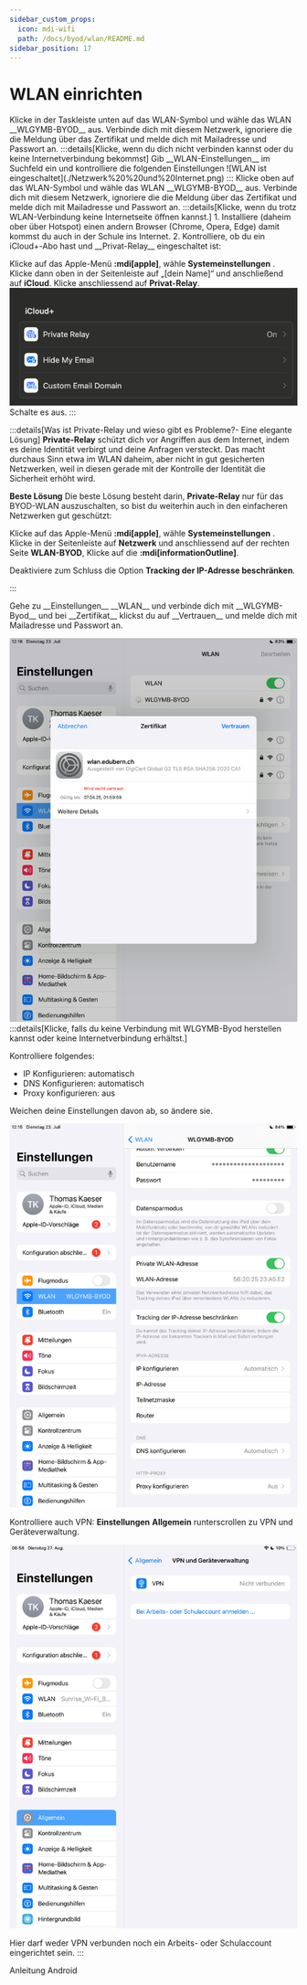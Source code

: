 ```yaml
---
sidebar_custom_props:
  icon: mdi-wifi
  path: /docs/byod/wlan/README.md
sidebar_position: 17
---
```


# WLAN einrichten

<Tabs>
  <TabItem value="win" label="Windows">
  Klicke in der Taskleiste unten auf das WLAN-Symbol und wähle das WLAN __WLGYMB-BYOD__ aus. Verbinde dich mit diesem Netzwerk, ignoriere die die Meldung über das Zertifikat und melde dich mit Mailadresse und Passwort an.
  :::details[Klicke, wenn du dich nicht verbinden kannst oder du keine Internetverbindung bekommst]
  Gib __WLAN-Einstellungen__ im Suchfeld ein und kontrolliere die folgenden Einstellungen
![WLAN ist eingeschaltet](./Netzwerk%20%20und%20Internet.png)
:::
  </TabItem>
  <TabItem value="osx" label="Mac OS">
Klicke oben auf das WLAN-Symbol und wähle das WLAN __WLGYMB-BYOD__ aus. Verbinde dich mit diesem Netzwerk, ignoriere die die Meldung über das Zertifikat und melde dich mit Mailadresse und Passwort an.  
:::details[Klicke, wenn du trotz WLAN-Verbindung keine Internetseite öffnen kannst.]
1. Installiere (daheim ober über Hotspot) einen andern Browser (Chrome, Opera, Edge) damit kommst du auch in der Schule ins Internet.
2. Kontrolliere, ob du ein iCloud+-Abo hast und __Privat-Relay__ eingeschaltet ist:

Klicke auf das Apple-Menü __:mdi[apple]__, wähle __Systemeinstellungen__ . Klicke dann oben in der Seitenleiste auf „[dein Name]“ und anschließend auf __iCloud__. Klicke anschliessend auf __Privat-Relay__.
![](macprivaterelay.png)
Schalte es aus.
:::

:::details[Was ist Private-Relay und wieso gibt es Probleme?- Eine elegante Lösung]
**Private-Relay** 
schützt dich vor Angriffen aus dem Internet, indem es deine Identität verbirgt und deine Anfragen versteckt. Das macht durchaus Sinn etwa im WLAN daheim, aber nicht in gut gesicherten Netzwerken, weil in diesen gerade mit der Kontrolle der Identität die Sicherheit erhöht wird.

**Beste Lösung**
Die beste Lösung besteht darin, __Private-Relay__ nur für das BYOD-WLAN auszuschalten, so bist du weiterhin auch in den einfacheren Netzwerken gut geschützt:

Klicke auf das Apple-Menü __:mdi[apple]__, wähle __Systemeinstellungen__ . Klicke in der Seitenleiste auf __Netzwerk__ und anschliessend auf der rechten Seite __WLAN-BYOD__, Klicke auf die __:mdi[informationOutline]__.

Deaktiviere zum Schluss die Option __Tracking der IP-Adresse beschränken__.

:::
</TabItem>

  <TabItem value="ios" label="iOS">
Gehe zu __Einstellungen__ __WLAN__ und verbinde dich mit __WLGYMB-Byod__ und bei __Zertifikat__ klickst du auf __Vertrauen__ und melde dich mit Mailadresse und Passwort an.

![--width=70%](wlanios1.jpeg)
:::details[Klicke, falls du keine Verbindung mit WLGYMB-Byod herstellen kannst oder keine Internetverbindung erhältst.]

Kontrolliere folgendes:

- IP Konfigurieren: automatisch
- DNS Konfigurieren: automatisch
- Proxy konfigurieren: aus

Weichen deine Einstellungen davon ab, so ändere sie.

![--width=70%](wlanios2.jpeg)

Kontrolliere auch VPN: __Einstellungen__ __Allgemein__ runterscrollen zu VPN und Geräteverwaltung.

![--width=70%](vpnios.jpg)

Hier darf weder VPN verbunden noch ein Arbeits- oder Schulaccount eingerichtet sein.
:::


  </TabItem>

  <TabItem value="android" label="Android">
    Anleitung Android
  </TabItem>
</Tabs>
